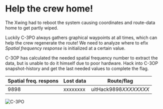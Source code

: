 # Help the crew home!

The Xwing had to reboot the system causing coordinates and route-data home to get 
partly wiped.

Luckily C-3PO always gathers graphical waypoints at all times, which can help the crew regenerate the route!
We need to analyze where to efix *Spatial frequency response* is initialized at a certain value. 

C-3OP has calculated the needed spatial frequency number to extract the data, but is unable to do it himself due to poor hardware.
Hack into C-3OP snapshot-history and get the last needed values to complete the flag. 




Spatial freq. respons| Lost data| Route/flag
--- | --- | ---
9898 | xxxxxxxx| uitHack9898*XXXXXXXX*

![C-3PO](https://media.giphy.com/media/xTiIzjS5VKWJzNGIUw/giphy.gif)

